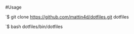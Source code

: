 #Usage

`$ git clone https://github.com/mattin4d/dotfiles.git dotfiles

`$ bash dotfiles/bin/dotfiles
